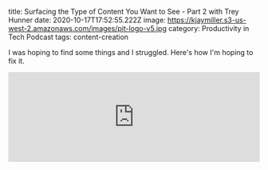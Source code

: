title: Surfacing the Type of Content You Want to See - Part 2 with Trey Hunner
date: 2020-10-17T17:52:55.222Z
image: https://kjaymiller.s3-us-west-2.amazonaws.com/images/pit-logo-v5.jpg
category: Productivity in Tech Podcast
tags: content-creation

I was hoping to find some things and I struggled. Here's how I'm hoping to fix it.
<iframe width="100%" height="180" frameborder="no" scrolling="no" seamless src="https://share.transistor.fm/e/829157a9"></iframe>
